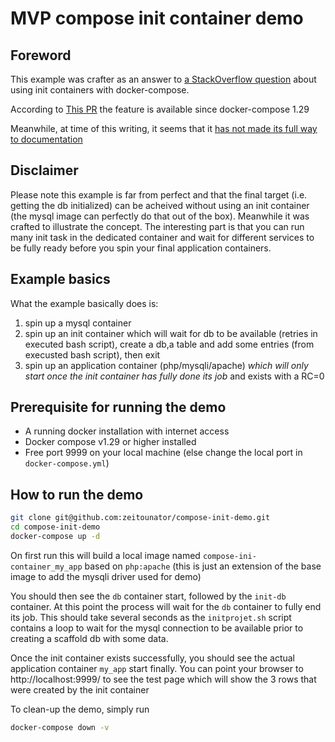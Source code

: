 # MVP compose init container demo

## Foreword
This example was crafter as an answer to [a StackOverflow question](https://stackoverflow.com/questions/70322031/does-docker-compose-support-init-container)
about using init containers with docker-compose.

According to [This PR](https://github.com/docker/compose-cli/issues/1499) the feature is available since docker-compose 1.29

Meanwhile, at time of this writing, it seems that it [has not made its full way to documentation](https://github.com/docker/docker.github.io/issues/12633)

## Disclaimer
Please note this example is far from perfect and that the final target (i.e. getting the db initialized) can be
acheived without using an init container (the mysql image can perfectly do that out of the box). Meanwhile it was crafted
to illustrate the concept. The interesting part is that you can run many init task in the dedicated container and
wait for different services to be fully ready before you spin your final application containers.

## Example basics
What the example basically does is:
1. spin up a mysql container
2. spin up an init container which will wait for db to be available (retries in executed bash script),
   create a db,a table and add some entries (from execusted bash script), then exit
3. spin up an application container (php/mysqli/apache) *which will only start once the init container has fully done
   its job* and exists with a RC=0

## Prerequisite for running the demo
* A running docker installation with internet access
* Docker compose v1.29 or higher installed
* Free port 9999 on your local machine (else change the local port in `docker-compose.yml`)

## How to run the demo
```bash
git clone git@github.com:zeitounator/compose-init-demo.git
cd compose-init-demo
docker-compose up -d
```

On first run this will build a local image named `compose-ini-container_my_app` based on `php:apache` (this is just an
extension of the base image to add the mysqli driver used for demo)

You should then see the `db` container start, followed by the `init-db` container. At this point the process will wait
for the `db` container to fully end its job. This should take several seconds as the `initprojet.sh` script contains a
loop to wait for the mysql connection to be available prior to creating a scaffold db with some data.

Once the init container exists successfully, you should see the actual application container `my_app` start finally.
You can point your browser to http://localhost:9999/ to see the test page which will show the 3 rows that were created
by the init container

To clean-up the demo, simply run
```bash
docker-compose down -v
```